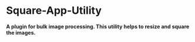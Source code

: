 # Square-App-Utility
**A plugin for bulk image processing. This utility helps to resize and square the images.**
